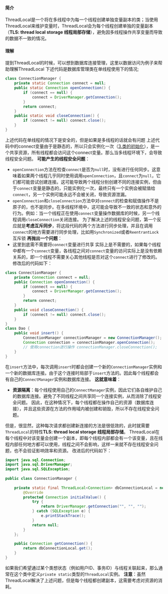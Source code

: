 #### 简介
ThreadLocal是一个将在多线程中为每一个线程创建单独变量副本的类；当使用ThreadLocal来维护变量时，ThreadLocal会为每个线程创建单独的变量副本（**TLS: thread local storage 线程局部存储**），避免因多线程操作共享变量而导致的数据不一致的情况。
#### 理解
提到ThreadLocal的时候，可以想到数据库连接管理，这里以数据访问为例子来帮助理解ThreadLocal
下述代码是数据库管理类在单线程使用下的情况;
``` java
class ConnectionManager { 
	private static Connection connect = null;
	public static Connection openConnection() { 
		if (connect == null) { 
			connect = DriverManager.getConnection(); 
		} 
		return connect; 
	} 
	public static void closeConnection() { 
		if (connect != null) connect.close(); 
	} 
}

```
上述代码在单线程的情况下是安全的，但是如果是多线程的话就会有问题
上述代码中的connect变量由于是静态的，所以只会实例化一次（[3.类的初始化](../JVM/类加载机制.md#3.类的初始化)），是一个共享资源，所有线程都会访问这个connect变量。那么当多线程环境下，会导致线程安全问题。
**可能产生的线程安全问题**：
- `openConnection`方法在检查`connect`是否为`null`时，没有进行任何同步。这意味着如果两个线程几乎同时使用调用`openConnection`，且`connect`为`null`，它们都可能尝试创建连接。这可能导致两个线程分别创建不同的连接实例，但由于`connect`变量是静态的，只能实例化一次，最终只有一个实例会被赋值给`connect`，另一个实例可能永远不会被关闭，导致资源泄漏。
- `openConnection`和`closeConnection`方法中对`connect`的检查和赋值操作不是原子的，也不是同步。在多线程环境中，这可能会导致不一致的状态和意外的行为。例如：当一个线程正在使用`connect`变量操作数据库的时候，另一个线程调用`closeConnection`关闭连接。
为了解决上述的线程安全问题，第一个反应就是**考虑互斥同步**，将这段代码的两个方法进行同步处理，并且在调用`connect`的地方需要进行同步处理，比如用`Synchronized`或者`ReentrantLock`互斥锁
**再抛出一个问题**：
- 这里到底需不需要将`connect`变量进行共享
实际上是不需要的，如果每个线程中都有一个`connect`变量，各线程之间对`connect`变量的访问实际上是没有依赖关系的，即一个线程不需要关心其他线程是否对这个`connect`进行了修改的。
修改后的代码如下：
``` java
class ConnectionManager { 
	private Connection connect = null; 
	public Connection openConnection() { 
		if (connect == null) { 
			connect = DriverManager.getConnection(); 
		} 
		return connect; 
	} 
	public void closeConnection() { 
		if (connect != null) connect.close(); 
	} 
} 
class Dao { 
	public void insert() { 
		ConnectionManager connectionManager = new ConnectionManager(); 
		Connection connection = connectionManager.openConnection(); 
		// 使用connection进行操作 connectionManager.closeConnection(); 
	} 
}

```
在`insert`方法中，每次调用`insert`时都会创建一个新的`ConnectionManager`实例和一个新的数据库连接。由于这个连接时局部于`insert`方法的。因此每个线程都会有自己的`ConnectManager`实例和数据库连接。
**这就意味着**：
- **资源隔离**：每个线程使用自己的`ConnectManager`实例，因此它们各自维护自己的数据库连接。避免了不同线程之间共享同一个连接实例，从而消除了线程安全问题。
因此，在这种情况下，每个线程都在操作自己的资源（数据库连接），并且这些资源在方法的作用域内被创建和销毁，所以不存在线程安全问题。

但是，很显然，这种每次请求都创建新连接的方法是很低效的，此时就需要`ThreadLocal`的特性**TLS: thread local storage 线程局部存储**。
ThreadLocal在每个线程中对该变量会创建一个副本，即每个线程内部都会有一个该变量，且在线程内部任何地方都可以使用，线程之间不会影响，这样一来就不存在线程安全问题，也不会验证影响效率和资源。
改进后的代码如下：
``` java
import java.sql.Connection;  
import java.sql.DriverManager;  
import java.sql.SQLException;  
  
public class ConnectionManager {  
  
    private static final ThreadLocal<Connection> dbConnectionLocal = new ThreadLocal<Connection>() {  
        @Override  
        protected Connection initialValue() {  
            try {  
                return DriverManager.getConnection("", "", "");  
            } catch (SQLException e) {  
                e.printStackTrace();  
            }  
            return null;  
        }  
    };  
  
    public Connection getConnection() {  
        return dbConnectionLocal.get();  
    }  
}
```
如果我们希望通过某个类想状态（例如用户ID、事务ID）与线程关联起来，那么通常在这个类中定义`private static`类型的`ThreadLocal`实例。
**注意**：虽然ThreadLocal解决了上述问题，但是每个线程都创建副本，这需要考虑对资源的消耗。